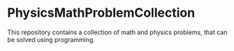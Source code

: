 # PhysicsMathProblemCollection
This repository contains a collection of math and physics problems, that can be solved using programming.
